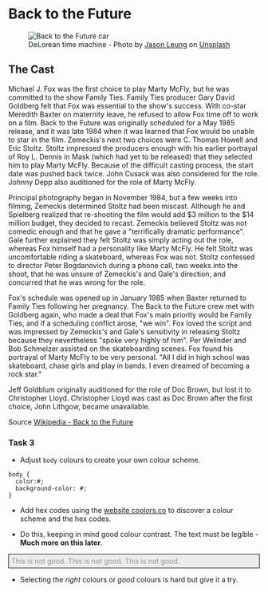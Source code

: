 <!DOCTYPE html>
<html>
  <head>
    <meta charset="utf-8">
    <meta name="viewport" content="width=device-width">
    <title>repl.it</title>
    <link href="style.css" rel="stylesheet" type="text/css" />
  </head>
  <body>
<h1>Back to the Future</h1>

<figure>
  <img src="img/delorean.jpg" alt="Back to the Future car">
  <figcaption>
    DeLorean time machine - Photo by <a href="https://unsplash.com/@ninjason">Jason Leung</a> on <a href="https://unsplash.com/s/photos/back-to-the-future">Unsplash</a>
    </figcaption>
</figure>

<h2>The Cast</h2>


<p>Michael J. Fox was the first choice to play Marty McFly, but he was committed to the show Family Ties. Family Ties producer Gary David Goldberg felt that Fox was essential to the show's success. With co-star Meredith Baxter on maternity leave, he refused to allow Fox time off to work on a film. Back to the Future was originally scheduled for a May 1985 release, and it was late 1984 when it was learned that Fox would be unable to star in the film. Zemeckis's next two choices were C. Thomas Howell and Eric Stoltz. Stoltz impressed the producers enough with his earlier portrayal of Roy L. Dennis in Mask (which had yet to be released) that they selected him to play Marty McFly. Because of the difficult casting process, the start date was pushed back twice. John Cusack was also considered for the role. Johnny Depp also auditioned for the role of Marty McFly.</p>

<p>Principal photography began in November 1984, but a few weeks into filming, Zemeckis determined Stoltz had been miscast. Although he and Spielberg realized that re-shooting the film would add $3 million to the $14 million budget, they decided to recast. Zemeckis believed Stoltz was not comedic enough and that he gave a "terrifically dramatic performance". Gale further explained they felt Stoltz was simply acting out the role, whereas Fox himself had a personality like Marty McFly. He felt Stoltz was uncomfortable riding a skateboard, whereas Fox was not. Stoltz confessed to director Peter Bogdanovich during a phone call, two weeks into the shoot, that he was unsure of Zemeckis's and Gale's direction, and concurred that he was wrong for the role.</p>

<p>Fox's schedule was opened up in January 1985 when Baxter returned to Family Ties following her pregnancy. The Back to the Future crew met with Goldberg again, who made a deal that Fox's main priority would be Family Ties, and if a scheduling conflict arose, "we win". Fox loved the script and was impressed by Zemeckis's and Gale's sensitivity in releasing Stoltz because they nevertheless "spoke very highly of him". Per Welinder and Bob Schmelzer assisted on the skateboarding scenes. Fox found his portrayal of Marty McFly to be very personal. "All I did in high school was skateboard, chase girls and play in bands. I even dreamed of becoming a rock star."</p>

<p>Jeff Goldblum originally auditioned for the role of Doc Brown, but lost it to Christopher Lloyd. Christopher Lloyd was cast as Doc Brown after the first choice, John Lithgow, became unavailable.</p>

<p>Source <a href="https://en.wikipedia.org/wiki/Back_to_the_Future">Wikipedia - Back to the Future</a></p>

  </body>
</html>





### Task 3

- Adjust `body` colours to create your own colour scheme.

```
body {
  color:#;
  background-color: #;
}
```

- Add hex codes using the [website coolors.co](https://coolors.co/) to discover a colour scheme and the hex codes.

- Do this, keeping in mind good colour contrast. The text must be legible - **Much more on this later**.

<p style="color:#949494; background-color:#ebecf0; padding: 5px; border: 1px solid black">This is not good. This is not good. This is not good.</p>

- Selecting the *right* colours or *good* colours is hard but give it a try. 